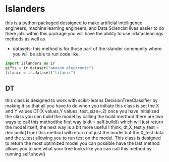 # Islanders
this is a python packaged dessigned to make artificial Intelligence engineers, machine learning engineers, and Data 
Sciencist lives easier to do there job. within this package you will have the ability to use irdatacleanings  methods as well as

- datasets: this method is for those part of the islander community where you will be able to run code like,
```python
import islanders as ir
gifts = ir.dataset("amazon electronic")
titanic = ir.dataset("titanic")
```
## DT
this class is designed to work with scikit-learns DecisionTreeClassifier
by making it so that all you have to do when you initiate this class is set the X and Y values
DT(X values,Y values, test_size=.2)
once you have initialized the class you can build the model by calling the build merthod there are two ways to call this methodthe first way is
dt = self.build() which will just return the model itself, the next way is a bit more useful I think,
dt,X_test,y_test = dec.build(True) this method will return not just the model but the X_test data and the y_test allowing you to run test on the model. 
This class is designed to return the most optimized model you can possible have
the last method allows you to see what your tree looks like you can call this method by running
self.show()